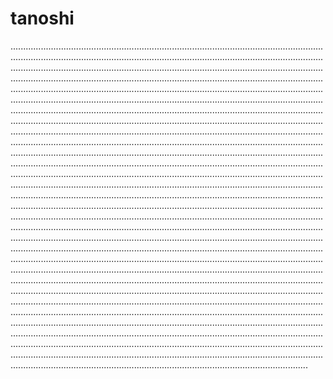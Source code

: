 # tanoshi

..............................................................................................................................................................................................................................................................................................................................................................................................................................................................................................................................................................................................................................................................................................................................................................................................................................................................................................................................................................................................................................................................................................................................................................................................................................................................................................................................................................................................................................................................................................................................................................................................................................................................................................................................................................................................................................................................................................................................................................................................................................................................................................................................................................................................................................................................................................................................................................................................................................................................................................................................................................................................................................................................................................................................................................................................................................................................................................................................................................................................................................................................................................................................................................................................................................................................................................................................................................................................................................................................................................................................................................................................................................................................................................................................................................................................................................................................................................................................................................................................